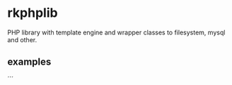 # rkphplib
PHP library with template engine and wrapper classes to filesystem, mysql and other.

## examples

´´´
<?php

# composer autoload:
# require 'vendor/autoload.php';

# php include:
require_once('src/File.class.php');
require_once('src/Dir.class.php');

use rkphplib\File;
use rkphplib\Dir;

if (Dir::exists('src')) {
	echo File::load('composer.json');
}
´´´

